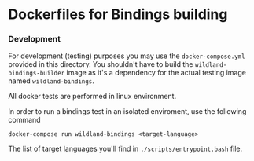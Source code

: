 # Dockerfiles for Bindings building

### Development

For development (testing) purposes you may use the `docker-compose.yml` provided in this directory.
You shouldn't have to build the `wildland-bindings-builder` image as it's a dependency for the
actual testing image named `wildland-bindings`.

All docker tests are performed in linux environment.

In order to run a bindings test in an isolated enviroment, use the following command

```
docker-compose run wildland-bindings <target-language>
```

The list of target languages you'll find in `./scripts/entrypoint.bash` file.
